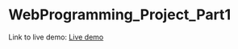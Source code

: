 # WebProgramming_Project_Part1

Link to live demo: [Live demo](https://LouisGodfrin.github.io/WebProgramming_Project_Part1/)
